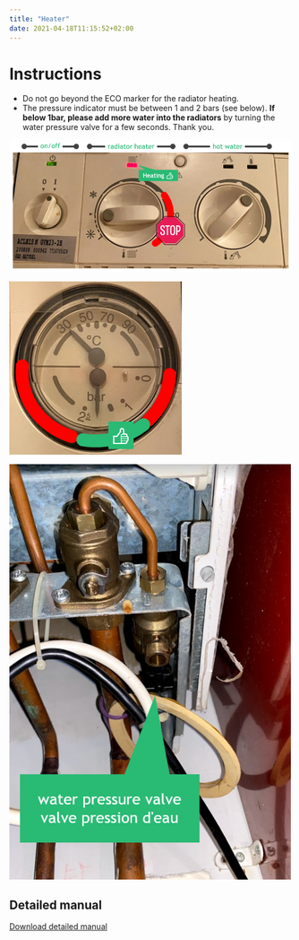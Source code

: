 ```yaml
---
title: "Heater"
date: 2021-04-18T11:15:52+02:00
---
```



Instructions
===

* Do not go beyond the ECO marker for the radiator heating.
* The pressure indicator must be between 1 and 2 bars (see below). **If below 1bar, please add more water into the radiators** by turning the water pressure valve for a few seconds. Thank you.

![](./heater/heater_commands.png)




![](./heater/pressure.png)



![](./heater/valve.png)

Detailed manual
---

[Download detailed manual](manuals/whirlpool_amw487_daily.pdf)
